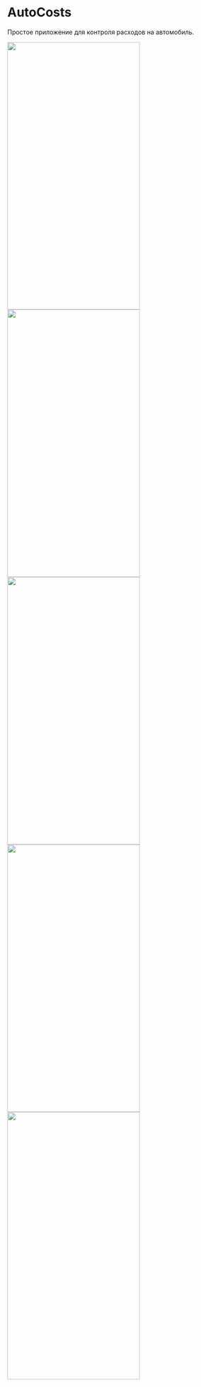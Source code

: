 # AutoCosts
Простое приложение для контроля расходов на автомобиль.

<img src="https://i.imgur.com/LXJS5t7.png" width="299" height="602"><img src="https://i.imgur.com/f7mK0Np.png" width="299" height="602"><img src="https://i.imgur.com/iCzEDTR.png" width="299" height="602"><img src="https://i.imgur.com/qB2DeY8.png" width="299" height="602"><img src="https://i.imgur.com/CazBmfi.png" width="299" height="602">
